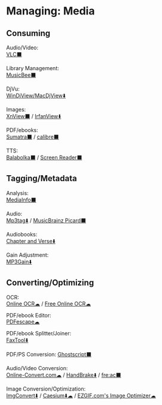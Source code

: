 # Managing: Media

## Consuming

Audio/Video:  
	[VLC⬛](https://www.videolan.org/vlc/)

Library Management:  
	[MusicBee⬛](https://getmusicbee.com/)

DjVu:  
	[WinDjView/MacDjView⬇️](https://windjview.sourceforge.io/)
  
Images:  
	[XnView⬛](https://www.xnview.com/) /
	[IrfanView⬇️](https://www.irfanview.com/)
  
PDF/ebooks:  
	[Sumatra⬛](https://www.sumatrapdfreader.org/free-pdf-reader.html) / 
	[calibre⬛](https://calibre-ebook.com/)
  
TTS:  
	[Balabolka⬛](http://cross-plus-a.com/balabolka.htm) / 
	[Screen Reader⬛](http://jacquelin.potier.free.fr/screenreader/)

## Tagging/Metadata

Analysis:  
	[MediaInfo⬛](https://mediaarea.net/en/MediaInfo)

Audio:  
	[Mp3tag⬇️](https://www.mp3tag.de/en/) / 
	[MusicBrainz Picard⬛](https://picard.musicbrainz.org/)

Audiobooks:  
	[Chapter and Verse⬇️](http://lodensoftware.com/chapter-and-verse/)

Gain Adjustment:  
	[MP3Gain⬇️](http://mp3gain.sourceforge.net/)

## Converting/Optimizing

OCR:  
	[Online OCR☁](https://www.onlineocr.net/) / 
	[Free Online OCR☁](https://www.newocr.com/)
  
PDF/ebook Editor:  
	[PDFescape☁](https://www.pdfescape.com/open/)

PDF/ebook Splitter/Joiner:  
	[FaxTool⬇️](https://sector-seven.com/software/faxtool)

PDF/PS Conversion:
	[Ghostscript⬛](https://www.ghostscript.com/)
  
Audio/Video Conversion:  
	[Online-Convert.com☁](https://www.online-convert.com/) / 
	[HandBrake⬇️](https://handbrake.fr/) / 
	[fre:ac⬛](https://www.freac.org/)

Image Conversion/Optimization:  
	[ImgConvert⬇️](http://www.pazera-software.com/products/img-convert/) / 
	[Caesium⬇️☁](https://saerasoft.com/caesium/) / 
	[EZGIF.com's Image Optimizer☁](https://ezgif.com/optimize)
